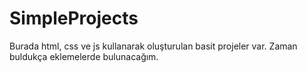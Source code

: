 # SimpleProjects

Burada html, css ve js kullanarak oluşturulan basit projeler var. Zaman buldukça eklemelerde bulunacağım.
